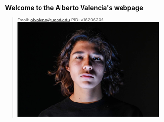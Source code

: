 ## Welcome to the Alberto Valencia's webpage
> Email: alvalenc@ucsd.edu
> PID: A16206306 
![Alberto](https://github.com/valenciaaalberto/SWE/blob/main/portrait.JPG)